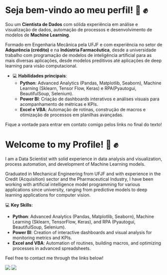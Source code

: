 # Seja bem-vindo ao meu perfil! :wave: :fist:

Sou um **Cientista de Dados** com sólida experiência em análise e visualização de dados, automação de processos e desenvolvimento de modelos de **Machine Learning**. 

Formado em Engenharia Mecânica pela UFJF e com experiência no setor de **Adqurência (crédito)** e na **Indústria Farmacêutica**, desde a universidade trabalho com programação de modelos de inteligência artificial para as 
mais diversas aplicações, desde modelos preditivos até aplicações de deep learning para visão computacional.

- 💻 **Habilidades principais**:  
  - **Python**: Advanced Analytics (Pandas, Matplotlib, Seaborn), Machine Learning (Sklearn, Tensor Flow, Keras) e RPA(Pyautogui, BeautifulSoup, Selenium).  
  - **Power BI**: Criação de dashboards interativos e análises visuais para acompanhamento de métricas e KPIs.  
  - **Excel e VBA**: Automação de rotinas, construção de macros e otimização de processos em planilhas avançadas.

Fique a vontade para entrar em contato comigo pelos links no final do texto!

# Welcome to my Profile! :wave: :fist:

I am a Data Scientist with solid experience in data analysis and visualization, process automation, and development of Machine Learning models.

Graduated in Mechanical Engineering from UFJF and with experience in the Credit (Acquisition) sector and the Pharmaceutical Industry, I have been working with artificial intelligence model programming for various applications since university, ranging from predictive models to deep learning applications for computer vision.

💻 **Key Skills**:
- **Python**: Advanced Analytics (Pandas, Matplotlib, Seaborn), Machine Learning (Sklearn, TensorFlow, Keras), and RPA (Pyautogui, BeautifulSoup, Selenium).
- **Power BI**: Creation of interactive dashboards and visual analysis for monitoring metrics and KPIs.
- **Excel and VBA**: Automation of routines, building macros, and optimizing processes in advanced spreadsheets.

Feel free to contact me through the links below!

 
<div style="display: inline-block"> 
  <a href="https://www.linkedin.com/in/pedro-bull-0363ba1a1/" target="_blank"><img src="https://img.shields.io/badge/-LinkedIn-%230077B5?style=for-the-badge&logo=linkedin&logoColor=white" target="_blank"></a> 
  <a href = "mailto:pedroalbergariabull[at]gmail.com"><img src="https://img.shields.io/badge/Gmail-D14836?style=for-the-badge&logo=gmail&logoColor=white" target="_blank"></a>
</div>


<!---
PedroABull/PedroABull is a ✨ special ✨ repository because its `README.md` (this file) appears on your GitHub profile.
You can click the Preview link to take a look at your changes.
--->
